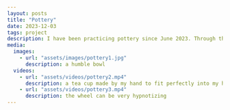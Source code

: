 ```yaml
---
layout: posts
title: "Pottery"
date: 2023-12-03
tags: project
description: I have been practicing pottery since June 2023. Through this experience I have learned to make best friends with failure and enjoy the process. 
media:
  images: 
    - url: "assets/images/pottery1.jpg"
      description: a humble bowl
  videos:
    - url: "assets/videos/pottery2.mp4"
      description: a tea cup made by my hand to fit perfectly into my hand
    - url: "assets/videos/pottery3.mp4"
      description: the wheel can be very hypnotizing
---
```

